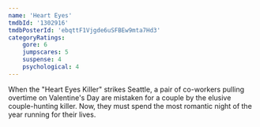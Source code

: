 ```yaml
---
name: 'Heart Eyes'
tmdbId: '1302916'
tmdbPosterId: 'ebqttF1Vjgde6uSFBEw9mta7Hd3'
categoryRatings: 
    gore: 6
    jumpscares: 5
    suspense: 4
    psychological: 4
---
```

When the "Heart Eyes Killer" strikes Seattle, a pair of co-workers pulling overtime on Valentine's Day are mistaken for a couple by the elusive couple-hunting killer. Now, they must spend the most romantic night of the year running for their lives.